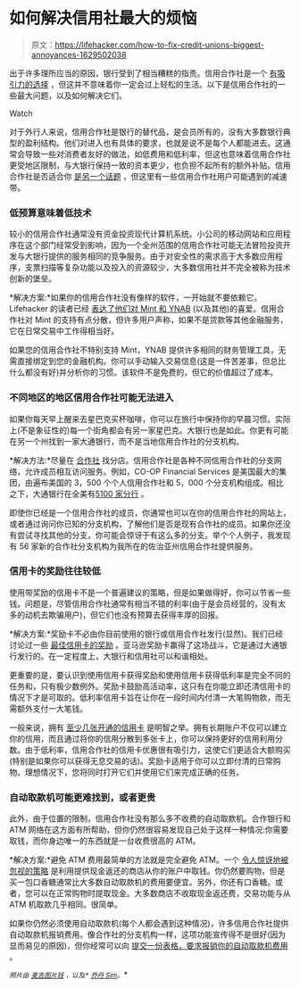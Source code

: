 # 如何解决信用社最大的烦恼

> 原文：<https://lifehacker.com/how-to-fix-credit-unions-biggest-annoyances-1629502038>

出于许多理所应当的原因，银行受到了相当糟糕的指责。信用合作社是一个 [有吸引力的选择](https://lifehacker.com/how-do-i-switch-from-my-bank-to-a-credit-union-5857091) ，但这并不意味着你一定会过上轻松的生活。以下是信用合作社的一些最大问题，以及如何解决它们。

Watch

对于外行人来说，信用合作社是银行的替代品，是会员所有的，没有大多数银行典型的盈利结构。他们对进入也有具体的要求，也就是说不是每个人都能进去。这通常会导致一些对消费者友好的做法，如低费用和低利率，但这也意味着信用合作社更受地区限制，与大银行保持一致的资本更少，也负担不起所有的额外补贴。信用合作社是否适合你 [是另一个话题](https://lifehacker.com/why-choose-a-credit-union-over-a-bank-5055408) ，但这里有一些信用合作社用户可能遇到的减速带。

### **低预算意味着低技术**

较小的信用合作社通常没有资金投资现代计算机系统。小公司的移动网站和应用程序在这个部门经常受到影响，因为一个全州范围的信用合作社可能无法冒险投资开发与大银行提供的服务相同的竞争服务。由于对安全性的需求高于大多数应用程序，支票扫描等复杂功能以及投入的资源较少，大多数信用社并不完全被称为技术创新的堡垒。

*解决方案:*如果你的信用合作社没有像样的软件，一开始就不要依赖它。Lifehacker 的读者已经 [表达了他们对 Mint 和 YNAB](https://lifehacker.com/five-best-personal-finance-tools-5828438) (以及其他)的喜爱。信用合作社对 Mint 的支持有点分散，但许多用户声称，如果不是贷款等其他金融服务，它在日常交易中工作得相当好。

如果您的信用合作社不特别支持 Mint，YNAB 提供许多相同的财务管理工具，无需直接绑定到您的金融机构。你可以手动输入交易信息(这是一件苦差事，但总比什么都没有好)并分析你的习惯。该软件不是免费的，但它的价值超过了成本。

### **不同地区的地区信用合作社可能无法进入**

如果你每天早上醒来去星巴克买杯咖啡，你可以在旅行中保持你的早晨习惯。实际上(不是象征性的)每一个街角都会有另一家星巴克。大银行也是如此。你更有可能在另一个州找到一家大通银行，而不是当地信用合作社的分支机构。

*解决方法:*尽量在 [合作社](http://www.co-opfs.org/) 找分店。信用合作社是各种不同信用合作社的分支网络，允许成员相互访问服务。例如，CO-OP Financial Services 是美国最大的集团，由遍布美国的 3，500 个个人信用合作社和 5，000 个分支机构组成。相比之下，大通银行在全美有[5100 家分行](http://en.wikipedia.org/wiki/Chase_(bank)) 。

即使你已经是一个信用合作社的成员，你通常也可以在你的信用合作社的网站上，或者通过询问你已知的分支机构，了解他们是否是现有合作社的成员。如果你还没有尝试寻找其他的分支，你可能会惊讶于有这么多的分支。举个个人例子，我发现有 56 家新的合作社分支机构为我所在的佐治亚州信用合作社提供服务。

### **信用卡的奖励往往较低**

使用带奖励的信用卡不是一个普遍建议的策略，但是如果做得好，你可以节省一些钱。问题是，尽管信用合作社通常有相当不错的利率(由于是会员经营的，没有太多的动机去欺骗用户)，但它们也没有预算去获得丰厚的回报。

*解决方案:*奖励卡不必由你目前使用的银行或信用合作社发行(显然)。我们已经讨论过一些 [最佳信用卡的奖励](https://lifehacker.com/five-best-rewards-credit-cards-1622819827) 。亚马逊奖励卡赢得了这场战斗，它是通过大通银行发行的。在一定程度上，大银行和信用社可以和谐相处。

更重要的是，要认识到使用信用卡获得奖励和使用信用卡获得低利率是完全不同的任务和，只有极少数例外。奖励卡鼓励高活动率，这只有在你能立即还清信用卡的情况下才是可取的。低利率信用卡旨在让你在一段时间内付清一大笔购物款，而无需额外支付一大笔钱。

一般来说，拥有 [至少几张开通的信用卡](https://lifehacker.com/maintain-three-credit-cards-to-boost-your-credit-score-496957456) 是明智之举。拥有长期账户不仅可以建立你的信用，而且通过将你的信用分散到多张卡上，你可以保持更好的信用利用分数。由于低利率，信用合作社的信用卡优惠很有吸引力，这使它们更适合大额购买(特别是如果你可以获得无息交易的话)。奖励卡适用于你可以立即付清的日常购物。理想情况下，您将同时打开它们并使用它们来完成正确的任务。

### 自动取款机可能更难找到，或者更贵

此外，由于位置的限制，信用合作社没有那么多不收费的自动取款机。合作银行和 ATM 网络在这方面有所帮助，但你仍然很容易发现自己处于这样一种情况:你需要取钱，而你身边唯一的东西就是一台收费很高的 ATM。

*解决方案:*避免 ATM 费用最简单的方法就是完全避免 ATM。一个 [令人惊讶地被忽视的策略](https://lifehacker.com/465988839) 是利用提供现金返还的商店从你的账户中取钱。你仍然要购物，但是买一包口香糖通常比大多数自动取款机的费用要便宜。另外，你还有口香糖。或者，您可以在正常购物时提取现金。大多数商店不收取现金返还费，交易功能与从 ATM 机取款几乎相同。很简单。

如果你仍然必须使用自动取款机(每个人都会遇到这种情况)，许多信用合作社提供自动取款机报销费用。像合作社的分支机构一样，这项功能宣传得不是很好(因为显而易见的原因)，但你经常可以向 [提交一份表格，要求报销你的自动取款机费用](http://www.nerdwallet.com/blog/nerdwallets-picks/credit-unions-no-atm-fees/) 。

<small>*照片由*</small> [<small>*麦吉*</small>](http://www.flickr.com/photos/pleeker/2544467836)<small></small>*[<small>*图片钱*</small>](http://www.flickr.com/photos/59937401@N07/5856793551) <small>*，以及*</small> [<small>*乔丹 Sim*</small>](http://www.flickr.com/photos/jordan-sim/4644000049)<small>*。*</small>*